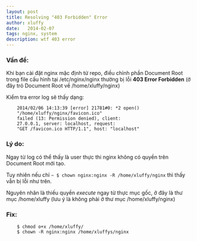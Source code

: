 ```yaml
---
layout: post
title: Resolving "403 Forbidden" Error 
author: xluffy
date:   2014-02-07
tags: nginx, system
description: wtf 403 error
---
```


### Vấn đề:

Khi bạn cài đặt nginx mặc định từ repo, điều chỉnh phần Document Root trong file cấu hình tại /etc/nginx/nginx thường bị lỗi __403 Error Forbidden__
(ở đây trỏ Document Root về /home/xluffy/nginx)

Kiểm tra error log sẽ thấy dạng:

```
    2014/02/06 14:13:39 [error] 21781#0: *2 open() 
    "/home/xluffy/nginx/favicon.ico" 
    failed (13: Permission denied), client: 
    27.0.0.1, server: localhost, request: 
    "GET /favicon.ico HTTP/1.1", host: "localhost"
```
### Lý do:

Ngay từ log có thể thấy là user thực thi nginx không có quyền trên Document Root mới tạo. 

Tuy nhiên nếu chỉ `~ $ chown nginx:nginx -R /home/xluffy/nginx` thì thấy vẫn bị lỗi như trên.

Nguyên nhân là thiếu quyền _execute_ ngay từ thực mục gốc, ở đây là thư mục /home/xluffy (lưu ý là không phải ở thư mục /home/xluffy/nginx)

### Fix:

```
    $ chmod o+x /home/xluffy/
    $ chown -R nginx:nginx /home/xluffys/nginx 
```
